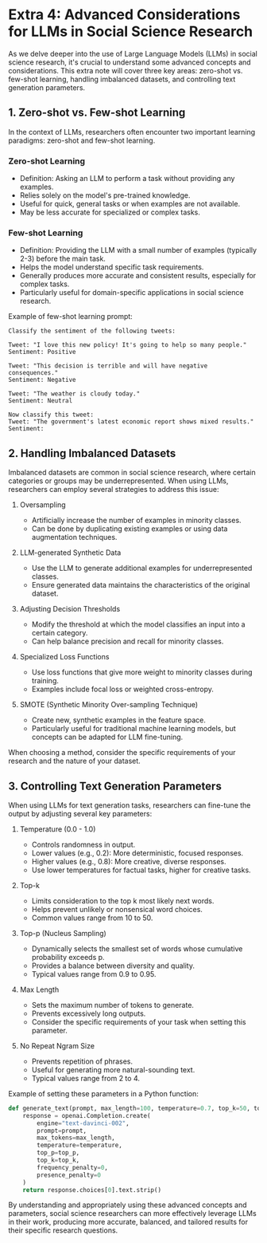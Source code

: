 # Extra 4: Advanced Considerations for LLMs in Social Science Research

As we delve deeper into the use of Large Language Models (LLMs) in social science research, it's crucial to understand some advanced concepts and considerations. This extra note will cover three key areas: zero-shot vs. few-shot learning, handling imbalanced datasets, and controlling text generation parameters.

## 1. Zero-shot vs. Few-shot Learning

In the context of LLMs, researchers often encounter two important learning paradigms: zero-shot and few-shot learning.

### Zero-shot Learning

- Definition: Asking an LLM to perform a task without providing any examples.
- Relies solely on the model's pre-trained knowledge.
- Useful for quick, general tasks or when examples are not available.
- May be less accurate for specialized or complex tasks.

### Few-shot Learning

- Definition: Providing the LLM with a small number of examples (typically 2-3) before the main task.
- Helps the model understand specific task requirements.
- Generally produces more accurate and consistent results, especially for complex tasks.
- Particularly useful for domain-specific applications in social science research.

Example of few-shot learning prompt:

```
Classify the sentiment of the following tweets:

Tweet: "I love this new policy! It's going to help so many people."
Sentiment: Positive

Tweet: "This decision is terrible and will have negative consequences."
Sentiment: Negative

Tweet: "The weather is cloudy today."
Sentiment: Neutral

Now classify this tweet:
Tweet: "The government's latest economic report shows mixed results."
Sentiment:
```

## 2. Handling Imbalanced Datasets

Imbalanced datasets are common in social science research, where certain categories or groups may be underrepresented. When using LLMs, researchers can employ several strategies to address this issue:

1. Oversampling

   - Artificially increase the number of examples in minority classes.
   - Can be done by duplicating existing examples or using data augmentation techniques.

2. LLM-generated Synthetic Data

   - Use the LLM to generate additional examples for underrepresented classes.
   - Ensure generated data maintains the characteristics of the original dataset.

3. Adjusting Decision Thresholds

   - Modify the threshold at which the model classifies an input into a certain category.
   - Can help balance precision and recall for minority classes.

4. Specialized Loss Functions

   - Use loss functions that give more weight to minority classes during training.
   - Examples include focal loss or weighted cross-entropy.

5. SMOTE (Synthetic Minority Over-sampling Technique)
   - Create new, synthetic examples in the feature space.
   - Particularly useful for traditional machine learning models, but concepts can be adapted for LLM fine-tuning.

When choosing a method, consider the specific requirements of your research and the nature of your dataset.

## 3. Controlling Text Generation Parameters

When using LLMs for text generation tasks, researchers can fine-tune the output by adjusting several key parameters:

1. Temperature (0.0 - 1.0)

   - Controls randomness in output.
   - Lower values (e.g., 0.2): More deterministic, focused responses.
   - Higher values (e.g., 0.8): More creative, diverse responses.
   - Use lower temperatures for factual tasks, higher for creative tasks.

2. Top-k

   - Limits consideration to the top k most likely next words.
   - Helps prevent unlikely or nonsensical word choices.
   - Common values range from 10 to 50.

3. Top-p (Nucleus Sampling)

   - Dynamically selects the smallest set of words whose cumulative probability exceeds p.
   - Provides a balance between diversity and quality.
   - Typical values range from 0.9 to 0.95.

4. Max Length

   - Sets the maximum number of tokens to generate.
   - Prevents excessively long outputs.
   - Consider the specific requirements of your task when setting this parameter.

5. No Repeat Ngram Size
   - Prevents repetition of phrases.
   - Useful for generating more natural-sounding text.
   - Typical values range from 2 to 4.

Example of setting these parameters in a Python function:

```python
def generate_text(prompt, max_length=100, temperature=0.7, top_k=50, top_p=0.95):
    response = openai.Completion.create(
        engine="text-davinci-002",
        prompt=prompt,
        max_tokens=max_length,
        temperature=temperature,
        top_p=top_p,
        top_k=top_k,
        frequency_penalty=0,
        presence_penalty=0
    )
    return response.choices[0].text.strip()
```

By understanding and appropriately using these advanced concepts and parameters, social science researchers can more effectively leverage LLMs in their work, producing more accurate, balanced, and tailored results for their specific research questions.

